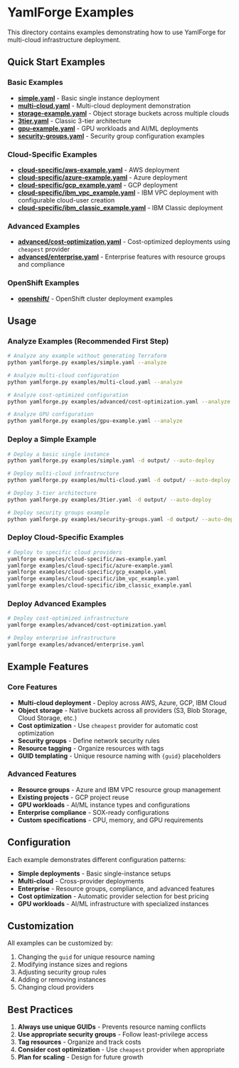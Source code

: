 # YamlForge Examples

This directory contains examples demonstrating how to use YamlForge for multi-cloud infrastructure deployment.

## Quick Start Examples

### Basic Examples
- **[simple.yaml](simple.yaml)** - Basic single instance deployment
- **[multi-cloud.yaml](multi-cloud.yaml)** - Multi-cloud deployment demonstration
- **[storage-example.yaml](storage-example.yaml)** - Object storage buckets across multiple clouds
- **[3tier.yaml](3tier.yaml)** - Classic 3-tier architecture
- **[gpu-example.yaml](gpu-example.yaml)** - GPU workloads and AI/ML deployments
- **[security-groups.yaml](security-groups.yaml)** - Security group configuration examples

### Cloud-Specific Examples
- **[cloud-specific/aws-example.yaml](cloud-specific/aws-example.yaml)** - AWS deployment
- **[cloud-specific/azure-example.yaml](cloud-specific/azure-example.yaml)** - Azure deployment
- **[cloud-specific/gcp_example.yaml](cloud-specific/gcp_example.yaml)** - GCP deployment
- **[cloud-specific/ibm_vpc_example.yaml](cloud-specific/ibm_vpc_example.yaml)** - IBM VPC deployment with configurable cloud-user creation
- **[cloud-specific/ibm_classic_example.yaml](cloud-specific/ibm_classic_example.yaml)** - IBM Classic deployment

### Advanced Examples
- **[advanced/cost-optimization.yaml](advanced/cost-optimization.yaml)** - Cost-optimized deployments using `cheapest` provider
- **[advanced/enterprise.yaml](advanced/enterprise.yaml)** - Enterprise features with resource groups and compliance

### OpenShift Examples
- **[openshift/](openshift/)** - OpenShift cluster deployment examples

## Usage

### Analyze Examples (Recommended First Step)
```bash
# Analyze any example without generating Terraform
python yamlforge.py examples/simple.yaml --analyze

# Analyze multi-cloud configuration
python yamlforge.py examples/multi-cloud.yaml --analyze

# Analyze cost-optimized configuration
python yamlforge.py examples/advanced/cost-optimization.yaml --analyze

# Analyze GPU configuration
python yamlforge.py examples/gpu-example.yaml --analyze
```

### Deploy a Simple Example
```bash
# Deploy a basic single instance
python yamlforge.py examples/simple.yaml -d output/ --auto-deploy

# Deploy multi-cloud infrastructure
python yamlforge.py examples/multi-cloud.yaml -d output/ --auto-deploy

# Deploy 3-tier architecture
python yamlforge.py examples/3tier.yaml -d output/ --auto-deploy

# Deploy security groups example
python yamlforge.py examples/security-groups.yaml -d output/ --auto-deploy
```

### Deploy Cloud-Specific Examples
```bash
# Deploy to specific cloud providers
yamlforge examples/cloud-specific/aws-example.yaml
yamlforge examples/cloud-specific/azure-example.yaml
yamlforge examples/cloud-specific/gcp_example.yaml
yamlforge examples/cloud-specific/ibm_vpc_example.yaml
yamlforge examples/cloud-specific/ibm_classic_example.yaml
```

### Deploy Advanced Examples
```bash
# Deploy cost-optimized infrastructure
yamlforge examples/advanced/cost-optimization.yaml

# Deploy enterprise infrastructure
yamlforge examples/advanced/enterprise.yaml
```

## Example Features

### Core Features
- **Multi-cloud deployment** - Deploy across AWS, Azure, GCP, IBM Cloud
- **Object storage** - Native buckets across all providers (S3, Blob Storage, Cloud Storage, etc.)
- **Cost optimization** - Use `cheapest` provider for automatic cost optimization
- **Security groups** - Define network security rules
- **Resource tagging** - Organize resources with tags
- **GUID templating** - Unique resource naming with `{guid}` placeholders

### Advanced Features
- **Resource groups** - Azure and IBM VPC resource group management
- **Existing projects** - GCP project reuse
- **GPU workloads** - AI/ML instance types and configurations
- **Enterprise compliance** - SOX-ready configurations
- **Custom specifications** - CPU, memory, and GPU requirements

## Configuration

Each example demonstrates different configuration patterns:

- **Simple deployments** - Basic single-instance setups
- **Multi-cloud** - Cross-provider deployments
- **Enterprise** - Resource groups, compliance, and advanced features
- **Cost optimization** - Automatic provider selection for best pricing
- **GPU workloads** - AI/ML infrastructure with specialized instances

## Customization

All examples can be customized by:
1. Changing the `guid` for unique resource naming
2. Modifying instance sizes and regions
3. Adjusting security group rules
4. Adding or removing instances
5. Changing cloud providers

## Best Practices

1. **Always use unique GUIDs** - Prevents resource naming conflicts
2. **Use appropriate security groups** - Follow least-privilege access
3. **Tag resources** - Organize and track costs
4. **Consider cost optimization** - Use `cheapest` provider when appropriate
5. **Plan for scaling** - Design for future growth 
